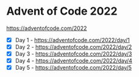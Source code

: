 # Advent of Code 2022

https://adventofcode.com/2022

- [x] Day 1 - https://adventofcode.com/2022/day/1
- [x] Day 2 - https://adventofcode.com/2022/day/2
- [x] Day 3 - https://adventofcode.com/2022/day/3
- [x] Day 4 - https://adventofcode.com/2022/day/4
- [x] Day 5 - https://adventofcode.com/2022/day/5
